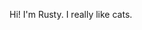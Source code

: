 <!---
RustyBust/RustyBust is a ✨ special ✨ repository because its `README.md` (this file) appears on your GitHub profile.
You can click the Preview link to take a look at your changes.
--->
Hi! I'm Rusty. I really like cats.
